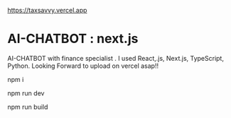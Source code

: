 https://taxsavvy.vercel.app
# AI-CHATBOT : next.js 
AI-CHATBOT with finance specialist . I used React,.js, Next.js, TypeScript, Python.  Looking Forward to upload on vercel asap!!

npm i 

npm run dev 


npm run build 
